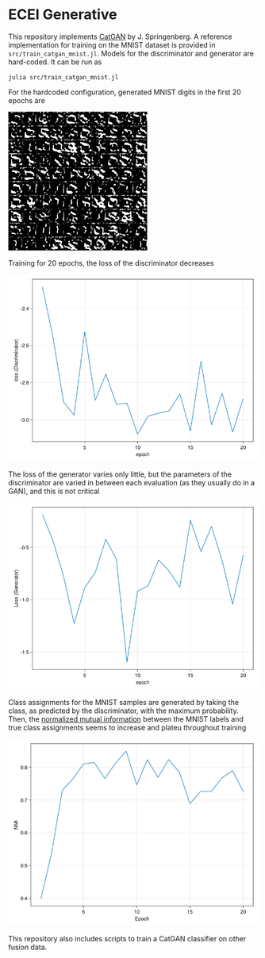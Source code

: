 # ECEI Generative

This repository implements [CatGAN](https://arxiv.org/abs/1511.06390) by J. Springenberg.
A reference implementation for training on the MNIST dataset is provided in `src/train_catgan_mnist.jl`.
Models for the discriminator and generator are hard-coded. It can be run as

```
julia src/train_catgan_mnist.jl
```

For the hardcoded configuration, generated MNIST digits in the first 20 epochs are

![MNIST](catgan_mnist.gif)

Training for 20 epochs, the loss of the discriminator decreases

![loss_D](docs/loss_D.png)

The loss of the generator varies only little, but the parameters of the discriminator
are varied in between each evaluation (as they usually do in a GAN), and this is not critical

![loss_G](docs/loss_G.png)

Class assignments for the MNIST samples are generated by taking the class, as predicted
by the discriminator, with the maximum probability. Then,
the [normalized mutual information](https://juliastats.org/Clustering.jl/stable/validate.html#Mutual-information-1) between the MNIST labels and true class assignments
seems to increase and plateu throughout training

![NMI](docs/NMI.png)

This repository also includes scripts to train a CatGAN classifier on other fusion data.
